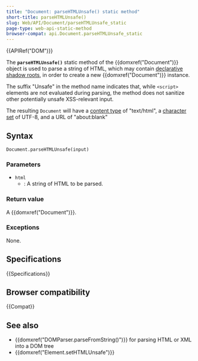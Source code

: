```yaml
---
title: "Document: parseHTMLUnsafe() static method"
short-title: parseHTMLUnsafe()
slug: Web/API/Document/parseHTMLUnsafe_static
page-type: web-api-static-method
browser-compat: api.Document.parseHTMLUnsafe_static
---
```


{{APIRef("DOM")}}

The **`parseHTMLUnsafe()`** static method of the {{domxref("Document")}} object is used to parse a string of HTML, which may contain [declarative shadow roots](/en-US/docs/Web/HTML/Element/template#declarative_shadow_dom), in order to create a new {{domxref("Document")}} instance.

The suffix "Unsafe" in the method name indicates that, while `<script>` elements are not evaluated during parsing, the method does not sanitize other potentially unsafe XSS-relevant input.

The resulting `Document` will have a [content type](/en-US/docs/Web/API/Document/contentType) of "text/html", a [character set](/en-US/docs/Web/API/Document/characterSet) of UTF-8, and a URL of "about:blank"



## Syntax

```js-nolint
Document.parseHTMLUnsafe(input)
```

### Parameters

- `html`
  - : A string of HTML to be parsed.

### Return value

A {{domxref("Document")}}.

### Exceptions

None.

## Specifications

{{Specifications}}

## Browser compatibility

{{Compat}}

## See also

- {{domxref("DOMParser.parseFromString()")}} for parsing HTML or XML into a DOM tree
- {{domxref("Element.setHTMLUnsafe")}}
